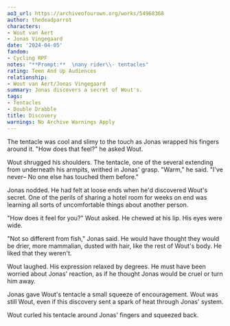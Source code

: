 ```yaml
---
ao3_url: https://archiveofourown.org/works/54968368
author: thedeadparrot
characters:
- Wout van Aert
- Jonas Vingegaard
date: '2024-04-05'
fandom:
- Cycling RPF
notes: "**Prompt:**  \nany rider\\- tentacles"
rating: Teen And Up Audiences
relationship:
- Wout van Aert/Jonas Vingegaard
summary: Jonas discovers a secret of Wout's.
tags:
- Tentacles
- Double Drabble
title: Discovery
warnings: No Archive Warnings Apply
---
```


The tentacle was cool and slimy to the touch as Jonas wrapped his fingers around it. "How does that feel?" he asked Wout.

Wout shrugged his shoulders. The tentacle, one of the several extending from underneath his armpits, writhed in Jonas' grasp. "Warm," he said. "I've never– No one else has touched them before."

Jonas nodded. He had felt at loose ends when he'd discovered Wout's secret. One of the perils of sharing a hotel room for weeks on end was learning all sorts of uncomfortable things about another person.

"How does it feel for you?" Wout asked. He chewed at his lip. His eyes were wide.

"Not so different from fish," Jonas said. He would have thought they would be drier, more mammalian, dusted with hair, like the rest of Wout's body. He liked that they weren't.

Wout laughed. His expression relaxed by degrees. He must have been worried about Jonas' reaction, as if he thought Jonas would be cruel or turn him away.

Jonas gave Wout's tentacle a small squeeze of encouragement. Wout was still Wout, even if this discovery sent a spark of heat through Jonas' system.

Wout curled his tentacle around Jonas' fingers and squeezed back.